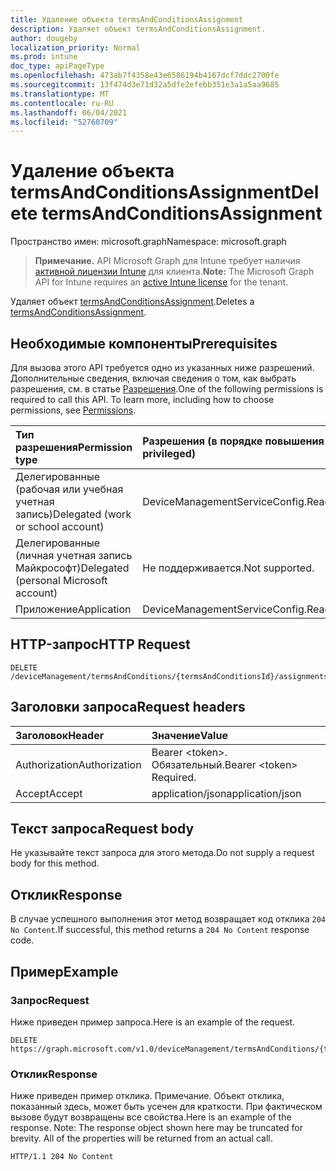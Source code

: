 ```yaml
---
title: Удаление объекта termsAndConditionsAssignment
description: Удаляет объект termsAndConditionsAssignment.
author: dougeby
localization_priority: Normal
ms.prod: intune
doc_type: apiPageType
ms.openlocfilehash: 473ab7f4358e43e6586194b4167dcf7ddc2700fe
ms.sourcegitcommit: 13f474d3e71d32a5dfe2efebb351e3a1a5aa9685
ms.translationtype: MT
ms.contentlocale: ru-RU
ms.lasthandoff: 06/04/2021
ms.locfileid: "52760709"
---
```

# <a name="delete-termsandconditionsassignment"></a><span data-ttu-id="7005d-103">Удаление объекта termsAndConditionsAssignment</span><span class="sxs-lookup"><span data-stu-id="7005d-103">Delete termsAndConditionsAssignment</span></span>

<span data-ttu-id="7005d-104">Пространство имен: microsoft.graph</span><span class="sxs-lookup"><span data-stu-id="7005d-104">Namespace: microsoft.graph</span></span>

> <span data-ttu-id="7005d-105">**Примечание.** API Microsoft Graph для Intune требует наличия [активной лицензии Intune](https://go.microsoft.com/fwlink/?linkid=839381) для клиента.</span><span class="sxs-lookup"><span data-stu-id="7005d-105">**Note:** The Microsoft Graph API for Intune requires an [active Intune license](https://go.microsoft.com/fwlink/?linkid=839381) for the tenant.</span></span>

<span data-ttu-id="7005d-106">Удаляет объект [termsAndConditionsAssignment](../resources/intune-companyterms-termsandconditionsassignment.md).</span><span class="sxs-lookup"><span data-stu-id="7005d-106">Deletes a [termsAndConditionsAssignment](../resources/intune-companyterms-termsandconditionsassignment.md).</span></span>

## <a name="prerequisites"></a><span data-ttu-id="7005d-107">Необходимые компоненты</span><span class="sxs-lookup"><span data-stu-id="7005d-107">Prerequisites</span></span>
<span data-ttu-id="7005d-p101">Для вызова этого API требуется одно из указанных ниже разрешений. Дополнительные сведения, включая сведения о том, как выбрать разрешения, см. в статье [Разрешения](/graph/permissions-reference).</span><span class="sxs-lookup"><span data-stu-id="7005d-p101">One of the following permissions is required to call this API. To learn more, including how to choose permissions, see [Permissions](/graph/permissions-reference).</span></span>

|<span data-ttu-id="7005d-110">Тип разрешения</span><span class="sxs-lookup"><span data-stu-id="7005d-110">Permission type</span></span>|<span data-ttu-id="7005d-111">Разрешения (в порядке повышения привилегий)</span><span class="sxs-lookup"><span data-stu-id="7005d-111">Permissions (from least to most privileged)</span></span>|
|:---|:---|
|<span data-ttu-id="7005d-112">Делегированные (рабочая или учебная учетная запись)</span><span class="sxs-lookup"><span data-stu-id="7005d-112">Delegated (work or school account)</span></span>|<span data-ttu-id="7005d-113">DeviceManagementServiceConfig.ReadWrite.All</span><span class="sxs-lookup"><span data-stu-id="7005d-113">DeviceManagementServiceConfig.ReadWrite.All</span></span>|
|<span data-ttu-id="7005d-114">Делегированные (личная учетная запись Майкрософт)</span><span class="sxs-lookup"><span data-stu-id="7005d-114">Delegated (personal Microsoft account)</span></span>|<span data-ttu-id="7005d-115">Не поддерживается.</span><span class="sxs-lookup"><span data-stu-id="7005d-115">Not supported.</span></span>|
|<span data-ttu-id="7005d-116">Приложение</span><span class="sxs-lookup"><span data-stu-id="7005d-116">Application</span></span>|<span data-ttu-id="7005d-117">DeviceManagementServiceConfig.ReadWrite.All</span><span class="sxs-lookup"><span data-stu-id="7005d-117">DeviceManagementServiceConfig.ReadWrite.All</span></span>|

## <a name="http-request"></a><span data-ttu-id="7005d-118">HTTP-запрос</span><span class="sxs-lookup"><span data-stu-id="7005d-118">HTTP Request</span></span>
<!-- {
  "blockType": "ignored"
}
-->
``` http
DELETE /deviceManagement/termsAndConditions/{termsAndConditionsId}/assignments/{termsAndConditionsAssignmentId}
```

## <a name="request-headers"></a><span data-ttu-id="7005d-119">Заголовки запроса</span><span class="sxs-lookup"><span data-stu-id="7005d-119">Request headers</span></span>
|<span data-ttu-id="7005d-120">Заголовок</span><span class="sxs-lookup"><span data-stu-id="7005d-120">Header</span></span>|<span data-ttu-id="7005d-121">Значение</span><span class="sxs-lookup"><span data-stu-id="7005d-121">Value</span></span>|
|:---|:---|
|<span data-ttu-id="7005d-122">Authorization</span><span class="sxs-lookup"><span data-stu-id="7005d-122">Authorization</span></span>|<span data-ttu-id="7005d-123">Bearer &lt;token&gt;. Обязательный.</span><span class="sxs-lookup"><span data-stu-id="7005d-123">Bearer &lt;token&gt; Required.</span></span>|
|<span data-ttu-id="7005d-124">Accept</span><span class="sxs-lookup"><span data-stu-id="7005d-124">Accept</span></span>|<span data-ttu-id="7005d-125">application/json</span><span class="sxs-lookup"><span data-stu-id="7005d-125">application/json</span></span>|

## <a name="request-body"></a><span data-ttu-id="7005d-126">Текст запроса</span><span class="sxs-lookup"><span data-stu-id="7005d-126">Request body</span></span>
<span data-ttu-id="7005d-127">Не указывайте текст запроса для этого метода.</span><span class="sxs-lookup"><span data-stu-id="7005d-127">Do not supply a request body for this method.</span></span>

## <a name="response"></a><span data-ttu-id="7005d-128">Отклик</span><span class="sxs-lookup"><span data-stu-id="7005d-128">Response</span></span>
<span data-ttu-id="7005d-129">В случае успешного выполнения этот метод возвращает код отклика `204 No Content`.</span><span class="sxs-lookup"><span data-stu-id="7005d-129">If successful, this method returns a `204 No Content` response code.</span></span>

## <a name="example"></a><span data-ttu-id="7005d-130">Пример</span><span class="sxs-lookup"><span data-stu-id="7005d-130">Example</span></span>

### <a name="request"></a><span data-ttu-id="7005d-131">Запрос</span><span class="sxs-lookup"><span data-stu-id="7005d-131">Request</span></span>
<span data-ttu-id="7005d-132">Ниже приведен пример запроса.</span><span class="sxs-lookup"><span data-stu-id="7005d-132">Here is an example of the request.</span></span>
``` http
DELETE https://graph.microsoft.com/v1.0/deviceManagement/termsAndConditions/{termsAndConditionsId}/assignments/{termsAndConditionsAssignmentId}
```

### <a name="response"></a><span data-ttu-id="7005d-133">Отклик</span><span class="sxs-lookup"><span data-stu-id="7005d-133">Response</span></span>
<span data-ttu-id="7005d-p102">Ниже приведен пример отклика. Примечание. Объект отклика, показанный здесь, может быть усечен для краткости. При фактическом вызове будут возвращены все свойства.</span><span class="sxs-lookup"><span data-stu-id="7005d-p102">Here is an example of the response. Note: The response object shown here may be truncated for brevity. All of the properties will be returned from an actual call.</span></span>
``` http
HTTP/1.1 204 No Content
```




